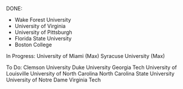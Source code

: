 DONE:
- Wake Forest University
- University of Virginia
- University of Pittsburgh
- Florida State University
- Boston College

In Progress:
University of Miami (Max)
Syracuse University (Max)

To Do:
Clemson University
Duke University
Georgia Tech
University of Louisville
University of North Carolina
North Carolina State University
University of Notre Dame
Virginia Tech
